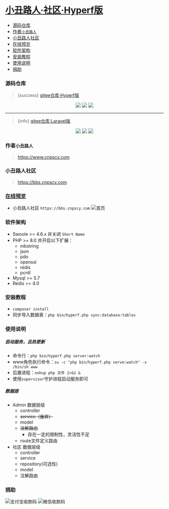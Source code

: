 # [小丑路人·社区·Hyperf版](https://bbs.cnpscy.com)

- [源码仓库](#section-源码仓库)
- [作者`小丑路人`](#section-作者`小丑路人`)
- [小丑路人社区](#section-小丑路人社区)
- [在线预览](#section-在线预览)
- [软件架构](#section-软件架构)
- [安装教程](#section-安装教程)
- [使用说明](#section-使用说明)
- [捐助](#section-捐助)

<a name="section-源码仓库"></a>
### 源码仓库

> {success} [gitee仓库·Hyperf版](https://gitee.com/clown-passerby-community/hyperf-community)

<p align="center">
    <img src="https://gitee.com/clown-passerby-community/hyperf-community/badge/star.svg?theme=dark" />
    <img src="https://gitee.com/clown-passerby-community/hyperf-community/badge/fork.svg?theme=dark" />
    <img src="https://svg.hamm.cn/badge.svg?key=License&value=Apache-2.0&color=da4a00" />
</p>

---

> {info} [gitee仓库·Laravel版](https://gitee.com/clown-passerby-community/community)

<p align="center">
    <img src="https://gitee.com/clown-passerby-community/community/badge/star.svg?theme=dark" />
    <img src="https://gitee.com/clown-passerby-community/community/badge/fork.svg?theme=dark" />
    <img src="https://svg.hamm.cn/badge.svg?key=License&value=Apache-2.0&color=da4a00" />
</p>

<a name="section-作者`小丑路人`"></a>
### 作者`小丑路人`
> https://www.cnpscy.com

<a name="section-小丑路人社区"></a>
### 小丑路人社区
> https://bbs.cnpscy.com

<a name="section-在线预览"></a>
### [在线预览](https://bbs.cnpscy.com)
- 小丑路人社区 `https://bbs.cnpscy.com`
![首页](/bbs/pc.png)

<a name="section-软件架构"></a>
### 软件架构
- Swoole >= 4.6.x 并关闭 `Short Name`
- PHP >= 8.0 并开启以下扩展：
  - mbstring
  - json
  - pdo
  - openssl
  - redis
  - pcntl
- Mysql >= 5.7
- Redis >= 4.0

<a name="section-安装教程"></a>
### 安装教程
* `composer install`
* 同步导入数据表：`php bin/hyperf.php sync:database:tables`

<a name="section-使用说明"></a>
### 使用说明

##### 启动服务，且热更新
* 命令行：`php bin/hyperf.php server:watch`
* www角色执行命令：`su -c "php bin/hyperf.php serve:watch" -s /bin/sh www`
* 后置进程：`nohup php 文件 2>&1 &`
* 使用`supervisor`守护进程启动服务即可

##### 数据层
- Admin 数据层级
  - controller
  - ~~service（废弃）~~
  - model
  - ~~注解路由~~
    - 存在一定的限制性，灵活性不足
  - route文件定义路由
- 社区 数据层级
  - controller
  - service
  - repository(可选性)
  - model
  - 注解路由

<a name="section-捐助"></a>
### 捐助

![支付宝收款码](https://bbs-1252866470.cos.ap-shanghai.myqcloud.com/alipay-collection.png "alipay-400.jpg")
![微信收款码](https://bbs-1252866470.cos.ap-shanghai.myqcloud.com/wechat-collection.png "wechat-400-width(1).jpg")
